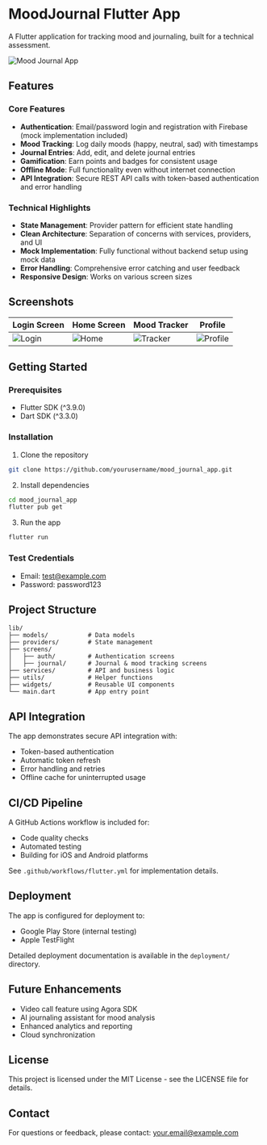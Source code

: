 # MoodJournal Flutter App

A Flutter application for tracking mood and journaling, built for a technical assessment.

![Mood Journal App](https://placekitten.com/500/300)

## Features

### Core Features
- **Authentication**: Email/password login and registration with Firebase (mock implementation included)
- **Mood Tracking**: Log daily moods (happy, neutral, sad) with timestamps
- **Journal Entries**: Add, edit, and delete journal entries
- **Gamification**: Earn points and badges for consistent usage
- **Offline Mode**: Full functionality even without internet connection
- **API Integration**: Secure REST API calls with token-based authentication and error handling

### Technical Highlights
- **State Management**: Provider pattern for efficient state handling
- **Clean Architecture**: Separation of concerns with services, providers, and UI
- **Mock Implementation**: Fully functional without backend setup using mock data
- **Error Handling**: Comprehensive error catching and user feedback
- **Responsive Design**: Works on various screen sizes

## Screenshots

| Login Screen | Home Screen | Mood Tracker | Profile |
|---|---|---|---|
| ![Login](https://placekitten.com/200/400) | ![Home](https://placekitten.com/200/401) | ![Tracker](https://placekitten.com/200/402) | ![Profile](https://placekitten.com/200/403) |

## Getting Started

### Prerequisites
- Flutter SDK (^3.9.0)
- Dart SDK (^3.3.0)

### Installation

1. Clone the repository
```bash
git clone https://github.com/yourusername/mood_journal_app.git
```

2. Install dependencies
```bash
cd mood_journal_app
flutter pub get
```

3. Run the app
```bash
flutter run
```

### Test Credentials
- Email: test@example.com
- Password: password123

## Project Structure

```
lib/
├── models/           # Data models
├── providers/        # State management
├── screens/
│   ├── auth/         # Authentication screens
│   ├── journal/      # Journal & mood tracking screens
├── services/         # API and business logic
├── utils/            # Helper functions
├── widgets/          # Reusable UI components
└── main.dart         # App entry point
```

## API Integration

The app demonstrates secure API integration with:
- Token-based authentication
- Automatic token refresh
- Error handling and retries
- Offline cache for uninterrupted usage

## CI/CD Pipeline

A GitHub Actions workflow is included for:
- Code quality checks
- Automated testing
- Building for iOS and Android platforms

See `.github/workflows/flutter.yml` for implementation details.

## Deployment

The app is configured for deployment to:
- Google Play Store (internal testing)
- Apple TestFlight

Detailed deployment documentation is available in the `deployment/` directory.

## Future Enhancements

- Video call feature using Agora SDK
- AI journaling assistant for mood analysis
- Enhanced analytics and reporting
- Cloud synchronization

## License

This project is licensed under the MIT License - see the LICENSE file for details.

## Contact

For questions or feedback, please contact: your.email@example.com
